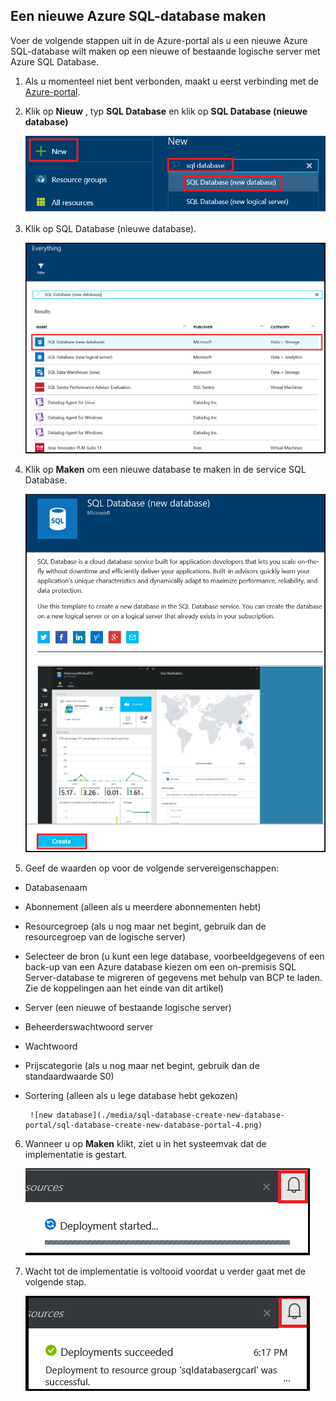 
<!--
includes/sql-database-create-new-database-portal.md

Latest Freshness check:  2016-04-11 , carlrab.

As of circa 2016-04-11, the following topics might include this include:
articles/sql-database/sql-database-get-started-tutorial.md

-->
## Een nieuwe Azure SQL-database maken

Voer de volgende stappen uit in de Azure-portal als u een nieuwe Azure SQL-database wilt maken op een nieuwe of bestaande logische server met Azure SQL Database.

1. Als u momenteel niet bent verbonden, maakt u eerst verbinding met de [Azure-portal](http://portal.azure.com).
2. Klik op **Nieuw** , typ **SQL Database** en klik op **SQL Database (nieuwe database)**

     ![nieuwe database](./media/sql-database-create-new-database-portal/sql-database-create-new-database-portal-1.png)

3. Klik op SQL Database (nieuwe database).

     ![nieuwe database](./media/sql-database-create-new-database-portal/sql-database-create-new-database-portal-2.png)
   
4. Klik op **Maken** om een nieuwe database te maken in de service SQL Database.

     ![nieuwe database](./media/sql-database-create-new-database-portal/sql-database-create-new-database-portal-3.png)

5. Geef de waarden op voor de volgende servereigenschappen:

 - Databasenaam
 - Abonnement (alleen als u meerdere abonnementen hebt)
 - Resourcegroep (als u nog maar net begint, gebruik dan de resourcegroep van de logische server)
 - Selecteer de bron (u kunt een lege database, voorbeeldgegevens of een back-up van een Azure database kiezen om een on-premisis SQL Server-database te migreren of gegevens met behulp van BCP te laden. Zie de koppelingen aan het einde van dit artikel)
 - Server (een nieuwe of bestaande logische server)
 - Beheerderswachtwoord server
 - Wachtwoord
 - Prijscategorie (als u nog maar net begint, gebruik dan de standaardwaarde S0)
 - Sortering (alleen als u lege database hebt gekozen)

        ![new database](./media/sql-database-create-new-database-portal/sql-database-create-new-database-portal-4.png)

6.  Wanneer u op **Maken** klikt, ziet u in het systeemvak dat de implementatie is gestart.

     ![nieuwe database](./media/sql-database-create-new-database-portal/sql-database-create-new-database-portal-5.png)

7. Wacht tot de implementatie is voltooid voordat u verder gaat met de volgende stap.

     ![nieuwe database](./media/sql-database-create-new-database-portal/sql-database-create-new-database-portal-6.png)



<!--HONumber=Aug16_HO4-->


